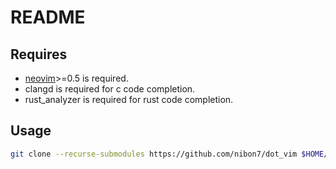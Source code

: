 # README

## Requires

* [neovim](https://github.com/neovim/neovim)>=0.5 is required.
* clangd is required for c code completion.
* rust_analyzer is required for rust code completion.

## Usage

```sh
git clone --recurse-submodules https://github.com/nibon7/dot_vim $HOME/.config/nvim
```

